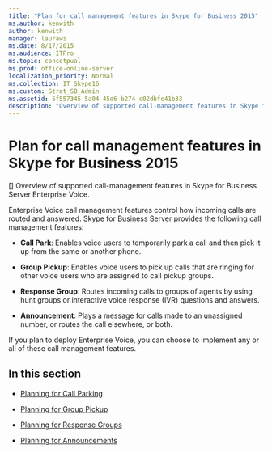 ```yaml
---
title: "Plan for call management features in Skype for Business 2015"
ms.author: kenwith
author: kenwith
manager: laurawi
ms.date: 8/17/2015
ms.audience: ITPro
ms.topic: concetpual
ms.prod: office-online-server
localization_priority: Normal
ms.collection: IT_Skype16
ms.custom: Strat_SB_Admin
ms.assetid: 5f557345-5a04-45d6-b274-c02dbfe41b33
description: "Overview of supported call-management features in Skype for Business Server Enterprise Voice."
---
```


# Plan for call management features in Skype for Business 2015
[]
Overview of supported call-management features in Skype for Business Server Enterprise Voice.
  
Enterprise Voice call management features control how incoming calls are routed and answered. Skype for Business Server provides the following call management features: 
  
- **Call Park**: Enables voice users to temporarily park a call and then pick it up from the same or another phone.
    
- **Group Pickup**: Enables voice users to pick up calls that are ringing for other voice users who are assigned to call pickup groups.
    
- **Response Group**: Routes incoming calls to groups of agents by using hunt groups or interactive voice response (IVR) questions and answers. 
    
- **Announcement**: Plays a message for calls made to an unassigned number, or routes the call elsewhere, or both.
    
If you plan to deploy Enterprise Voice, you can choose to implement any or all of these call management features.
  
## In this section

- [Planning for Call Parking](http://technet.microsoft.com/library/e463c4ba-b7e4-42e5-98f0-0c8b842206dd.aspx)
    
- [Planning for Group Pickup](http://technet.microsoft.com/library/6d306466-778f-4c6a-9b6a-35dcd0d1811e.aspx)
    
- [Planning for Response Groups](http://technet.microsoft.com/library/7c10ce08-0068-4b22-8ecc-33e94811c900.aspx)
    
- [Planning for Announcements](http://technet.microsoft.com/library/eb9f5420-0222-4fe0-81a7-9d249e56cd84.aspx)
    

